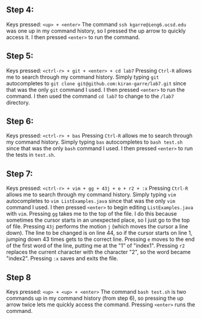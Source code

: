 ## Step 4:
Keys pressed: `<up> + <enter>`
The command `ssh kgarre@ieng6.ucsd.edu` was one up in my command history, so I pressed the up arrow to quickly access it. I then pressed `<enter>` to run the command.

## Step 5:
Keys pressed: `<ctrl-r> + git + <enter> + cd lab7`
Pressing `Ctrl-R` allows me to search through my command history. Simply typing `git` autocompletes to `git clone git@github.com:kiran-garre/lab7.git` since that was the only `git` command I used. 
I then pressed `<enter>` to run the command. I then used the command `cd lab7` to change to the `/lab7` directory.

## Step 6:
Keys pressed: `<ctrl-r> + bas`
Pressing `Ctrl-R` allows me to search through my command history. Simply typing `bas` autocompletes to `bash test.sh` since that was the only `bash` command I used. 
I then pressed `<enter>` to run the tests in `test.sh`.

## Step 7:
Keys pressed: `<ctrl-r> + vim + gg + 43j + e + r2 + :x`
Pressing `Ctrl-R` allows me to search through my command history. Simply typing `vim` autocompletes to `vim ListExamples.java` since that was the only `vim` command I used. 
I then pressed `<enter>` to begin editing `ListExamples.java` with `vim`.
Pressing `gg` takes me to the top of the file. I do this because sometimes the cursor starts in an unexpected place, so I just go to the top of file. Pressing `43j` performs the 
motion `j` (which moves the cursor a line down). The line to be changed is on line 44, so if the cursor starts on line 1, jumping down 43 times gets to the correct line.
Pressing `e` moves to the end of the first word of the line, putting me at the "1" of "index1".
Pressing `r2` replaces the current character with the character "2", so the word became "index2".
Pressing `:x` saves and exits the file.

## Step 8
Keys pressed: `<up> + <up> + <enter>`
The command `bash test.sh` is two commands up in my command history (from step 6), so pressing the up arrow twice lets me quickly access the command. Pressing `<enter>` runs the command. 





